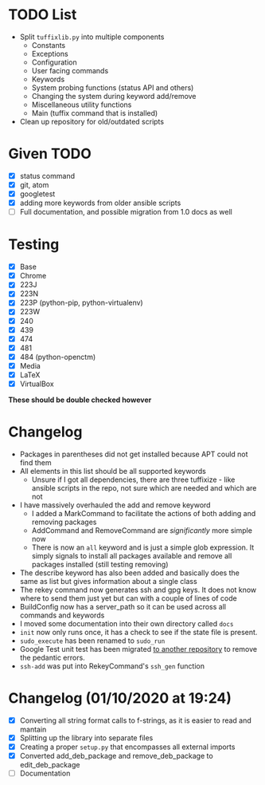 # TODO List

- Split `tuffixlib.py` into multiple components
  * Constants
  * Exceptions
  * Configuration 
  * User facing commands
  * Keywords 
  * System probing functions (status API and others)
  * Changing the system during keyword add/remove
  * Miscellaneous utility functions
  * Main (tuffix command that is installed)
- Clean up repository for old/outdated scripts

# Given TODO

- [X] status command
- [X] git, atom
- [X] googletest
- [X] adding more keywords from older ansible scripts
- [ ] Full documentation, and possible migration from 1.0 docs as well

# Testing

- [X] Base
- [X] Chrome
- [X] 223J
- [X] 223N
- [X] 223P (python-pip, python-virtualenv)
- [X] 223W
- [X] 240
- [X] 439
- [X] 474
- [X] 481
- [X] 484 (python-openctm)
- [X] Media
- [X] LaTeX
- [X] VirtualBox

**These should be double checked however**

# Changelog

- Packages in parentheses did not get installed because APT could not find them
- All elements in this list should be all supported keywords
    * Unsure if I got all dependencies, there are three tuffixize - like ansible scripts in the repo, not sure which are needed and which are not
- I have massively overhauled the add and remove keyword
    * I added a MarkCommand to facilitate the actions of both adding and removing packages
    * AddCommand and RemoveCommand are *significantly* more simple now
    * There is now an `all` keyword and is just a simple glob expression. It simply signals to install all packages available and remove all packages installed (still testing removing)
- The describe keyword has also been added and basically does the same as list but gives information about a single class
- The rekey command now generates ssh and gpg keys. It does not know where to send them just yet but can with a couple of lines of code
- BuildConfig now has a server_path so it can be used across all commands and keywords
- I moved some documentation into their own directory called `docs`
- `init` now only runs once, it has a check to see if the state file is present.
- `sudo_execute` has been renamed to `sudo_run`
- Google Test unit test has been migrated [to another repository](https://github.com/JaredDyreson/tuffix-google-test) to remove the pedantic errors.
- `ssh-add` was put into RekeyCommand's `ssh_gen` function 


# Changelog (01/10/2020 at 19:24)

- [X] Converting all string format calls to f-strings, as it is easier to read and mantain
- [X] Splitting up the library into separate files
- [X] Creating a proper `setup.py` that encompasses all external imports
- [X] Converted add_deb_package and remove_deb_package to edit_deb_package
- [ ] Documentation
